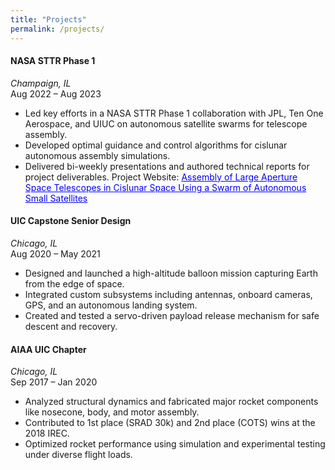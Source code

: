```yaml
---
title: "Projects"
permalink: /projects/
---
```


#### **NASA STTR Phase 1**  
*Champaign, IL*  
Aug 2022 – Aug 2023  
- Led key efforts in a NASA STTR Phase 1 collaboration with JPL, Ten One Aerospace, and UIUC on autonomous satellite swarms for telescope assembly.  
- Developed optimal guidance and control algorithms for cislunar autonomous assembly simulations.  
- Delivered bi-weekly presentations and authored technical reports for project deliverables.
  Project Website: <a href="https://example.com/project-link" target="_blank" style="color:blue;">Assembly of Large Aperture Space Telescopes in Cislunar Space Using a Swarm of Autonomous Small Satellites</a>

#### **UIC Capstone Senior Design**  
*Chicago, IL*  
Aug 2020 – May 2021  
- Designed and launched a high-altitude balloon mission capturing Earth from the edge of space.  
- Integrated custom subsystems including antennas, onboard cameras, GPS, and an autonomous landing system.  
- Created and tested a servo-driven payload release mechanism for safe descent and recovery.

#### **AIAA UIC Chapter**  
*Chicago, IL*  
Sep 2017 – Jan 2020  
- Analyzed structural dynamics and fabricated major rocket components like nosecone, body, and motor assembly.  
- Contributed to 1st place (SRAD 30k) and 2nd place (COTS) wins at the 2018 IREC.  
- Optimized rocket performance using simulation and experimental testing under diverse flight loads.


